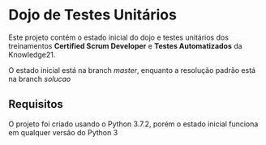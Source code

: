 # Dojo de Testes Unitários

Este projeto contém o estado inicial do dojo e testes unitários dos treinamentos **Certified Scrum Developer** e **Testes Automatizados** da Knowledge21.

O estado inicial está na branch _master_, enquanto a resolução padrão está na branch _solucao_

## Requisitos

O projeto foi criado usando o Python 3.7.2, porém o estado inicial funciona em qualquer versão do Python 3